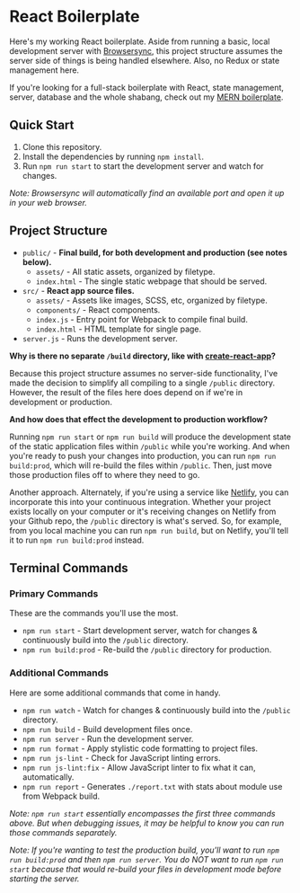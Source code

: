 # React Boilerplate

Here's my working React boilerplate. Aside from running a basic, local development server with [Browsersync](https://browsersync.io/), this project structure assumes the server side of things is being handled elsewhere. Also, no Redux or state management here.

If you're looking for a full-stack boilerplate with React, state management, server, database and the whole shabang, check out my [MERN boilerplate](https://github.com/themeblvd/mern-boilerplate).

## Quick Start

1. Clone this repository.
2. Install the dependencies by running `npm install`.
3. Run `npm run start` to start the development server and watch for changes.

*Note: Browsersync will automatically find an available port and open it up in your web browser.*

## Project Structure

* `public/` - **Final build, for both development and production (see notes below).**
    * `assets/` - All static assets, organized by filetype.
    * `index.html` - The single static webpage that should be served.
* `src/` - **React app source files.**
    * `assets/` - Assets like images, SCSS, etc, organized by filetype.
    * `components/` - React components.
    * `index.js` - Entry point for Webpack to compile final build.
    * `index.html` - HTML template for single page.
* `server.js` - Runs the development server.

**Why is there no separate `/build` directory, like with [create-react-app](https://github.com/facebook/create-react-app)?**

Because this project structure assumes no server-side functionality, I've made the decision to simplify all compiling to a single `/public` directory. However, the result of the files here does depend on if we're in development or production.

**And how does that effect the development to production workflow?**

Running `npm run start` or `npm run build` will produce the development state of the static application files within `/public` while you're working. And when you're ready to push your changes into production, you can run `npm run build:prod`, which will re-build the files within `/public`. Then, just move those production files off to where they need to go.

Another approach. Alternately, if you're using a service like [Netlify](https://www.netlify.com/), you can incorporate this into your continuous integration. Whether your project exists locally on your computer or it's receiving changes on Netlify from your Github repo, the `/public` directory is what's served. So, for example, from you local machine you can run `npm run build`, but on Netlify, you'll tell it to run `npm run build:prod` instead.

## Terminal Commands

### Primary Commands

These are the commands you'll use the most.

* `npm run start` - Start development server, watch for changes & continuously build into the `/public` directory.
* `npm run build:prod` - Re-build the `/public` directory for production.

### Additional Commands

Here are some additional commands that come in handy.

* `npm run watch` - Watch for changes & continuously build into the `/public` directory.
* `npm run build` - Build development files once.
* `npm run server` - Run the development server.
* `npm run format` - Apply stylistic code formatting to project files.
* `npm run js-lint` - Check for JavaScript linting errors.
* `npm run js-lint:fix` - Allow JavaScript linter to fix what it can, automatically.
* `npm run report` - Generates `./report.txt` with stats about module use from Webpack build.

*Note: `npm run start` essentially encompasses the first three commands above. But when debugging issues, it may be helpful to know you can run those commands separately.*

*Note: If you're wanting to test the production build, you'll want to run `npm run build:prod` and then `npm run server`. You do NOT want to run `npm run start` because that would re-build your files in development mode before starting the server.*
